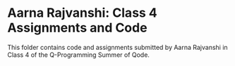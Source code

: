 # Aarna Rajvanshi: Class 4 Assignments and Code
This folder contains code and assignments submitted by Aarna Rajvanshi in Class 4 of the Q-Programming Summer of Qode.